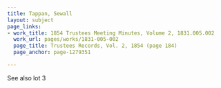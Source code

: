 ```yaml
---
title: Tappan, Sewall
layout: subject
page_links:
- work_title: 1854 Trustees Meeting Minutes, Volume 2, 1831.005.002
  work_url: pages/works/1831-005-002
  page_title: Trustees Records, Vol. 2, 1854 (page 184)
  page_anchor: page-1279351

---
```

<p>See also lot 3</p>